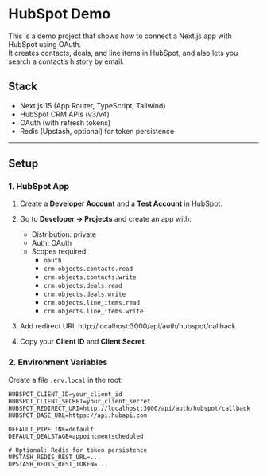 # HubSpot Demo

This is a demo project that shows how to connect a Next.js app with HubSpot using OAuth.  
It creates contacts, deals, and line items in HubSpot, and also lets you search a contact’s history by email.

## Stack

- Next.js 15 (App Router, TypeScript, Tailwind)
- HubSpot CRM APIs (v3/v4)
- OAuth (with refresh tokens)
- Redis (Upstash, optional) for token persistence

---

## Setup

### 1. HubSpot App

1. Create a **Developer Account** and a **Test Account** in HubSpot.
2. Go to **Developer → Projects** and create an app with:
   - Distribution: private
   - Auth: OAuth
   - Scopes required:
     - `oauth`
     - `crm.objects.contacts.read`
     - `crm.objects.contacts.write`
     - `crm.objects.deals.read`
     - `crm.objects.deals.write`
     - `crm.objects.line_items.read`
     - `crm.objects.line_items.write`
3. Add redirect URI: http://localhost:3000/api/auth/hubspot/callback

4. Copy your **Client ID** and **Client Secret**.

### 2. Environment Variables

Create a file `.env.local` in the root:

```env
HUBSPOT_CLIENT_ID=your_client_id
HUBSPOT_CLIENT_SECRET=your_client_secret
HUBSPOT_REDIRECT_URI=http://localhost:3000/api/auth/hubspot/callback
HUBSPOT_BASE_URL=https://api.hubapi.com

DEFAULT_PIPELINE=default
DEFAULT_DEALSTAGE=appointmentscheduled

# Optional: Redis for token persistence
UPSTASH_REDIS_REST_URL=...
UPSTASH_REDIS_REST_TOKEN=...

```

